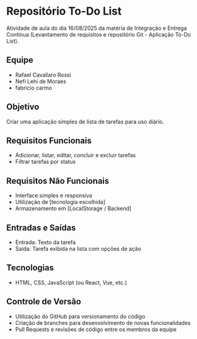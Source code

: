 # Repositório To-Do List
Atividade de aula do dia 16/08/2025 da matéria de Integração e Entrega Contínua (Levantamento de requisitos e repositório Git - Aplicação To-Do List).


## Equipe
- Rafael Cavallaro Rossi
- Nefi Lehi de Moraes
- fabricio carmo

## Objetivo
Criar uma aplicação simples de lista de tarefas para uso diário.

## Requisitos Funcionais
- Adicionar, listar, editar, concluir e excluir tarefas
- Filtrar tarefas por status

## Requisitos Não Funcionais
- Interface simples e responsiva
- Utilização de [tecnologia escolhida]
- Armazenamento em [LocalStorage / Backend]

## Entradas e Saídas
- Entrada: Texto da tarefa
- Saída: Tarefa exibida na lista com opções de ação

## Tecnologias
- HTML, CSS, JavaScript (ou React, Vue, etc.)

## Controle de Versão
- Utilização do GitHub para versionamento do código
- Criação de branches para desenvolvimento de novas funcionalidades
- Pull Requests e revisões de código entre os membros da equipe
